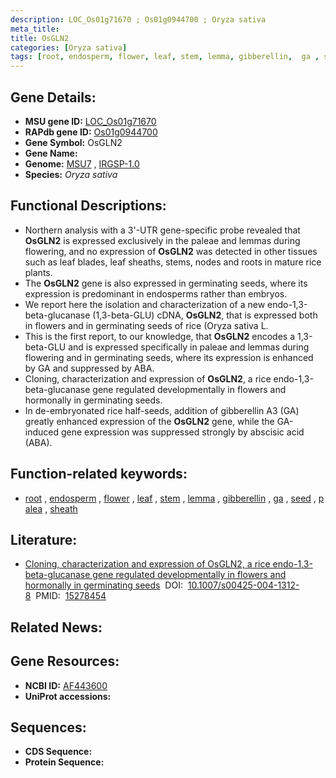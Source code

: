 ```yaml
---
description: LOC_Os01g71670 ; Os01g0944700 ; Oryza sativa
meta_title:
title: OsGLN2
categories: [Oryza sativa]
tags: [root, endosperm, flower, leaf, stem, lemma, gibberellin,  ga , seed, palea, sheath]
---
```


## Gene Details:
- **MSU gene ID:** [LOC_Os01g71670](http://rice.uga.edu/cgi-bin/ORF_infopage.cgi?orf=LOC_Os01g71670)  
- **RAPdb gene ID:** [Os01g0944700](https://rapdb.dna.affrc.go.jp/locus/?name=Os01g0944700)  
- **Gene Symbol:** OsGLN2
- **Gene Name:**
- **Genome:**  [MSU7](http://rice.uga.edu/)&nbsp;,&nbsp;[IRGSP-1.0](https://rapdb.dna.affrc.go.jp/download/irgsp1.html)
- **Species:** *Oryza sativa*

## Functional Descriptions:
   - Northern analysis with a 3'-UTR gene-specific probe revealed that **OsGLN2** is expressed exclusively in the paleae and lemmas during flowering, and no expression of **OsGLN2** was detected in other tissues such as leaf blades, leaf sheaths, stems, nodes and roots in mature rice plants.
   - The **OsGLN2** gene is also expressed in germinating seeds, where its expression is predominant in endosperms rather than embryos.
   - We report here the isolation and characterization of a new endo-1,3-beta-glucanase (1,3-beta-GLU) cDNA, **OsGLN2**, that is expressed both in flowers and in germinating seeds of rice (Oryza sativa L.
   - This is the first report, to our knowledge, that **OsGLN2** encodes a 1,3-beta-GLU and is expressed specifically in paleae and lemmas during flowering and in germinating seeds, where its expression is enhanced by GA and suppressed by ABA.
   - Cloning, characterization and expression of **OsGLN2**, a rice endo-1,3-beta-glucanase gene regulated developmentally in flowers and hormonally in germinating seeds.
   - In de-embryonated rice half-seeds, addition of gibberellin A3 (GA) greatly enhanced expression of the **OsGLN2** gene, while the GA-induced gene expression was suppressed strongly by abscisic acid (ABA).

## Function-related keywords:
   - [root](/tags/root/)&nbsp;,&nbsp;[endosperm](/tags/endosperm/)&nbsp;,&nbsp;[flower](/tags/flower/)&nbsp;,&nbsp;[leaf](/tags/leaf/)&nbsp;,&nbsp;[stem](/tags/stem/)&nbsp;,&nbsp;[lemma](/tags/lemma/)&nbsp;,&nbsp;[gibberellin](/tags/gibberellin/)&nbsp;,&nbsp;[ga](/tags/ga/)&nbsp;,&nbsp;[seed](/tags/seed/)&nbsp;,&nbsp;[palea](/tags/palea/)&nbsp;,&nbsp;[sheath](/tags/sheath/)

## Literature:
   - [Cloning, characterization and expression of OsGLN2, a rice endo-1,3-beta-glucanase gene regulated developmentally in flowers and hormonally in germinating seeds](https://www.doi.org/10.1007/s00425-004-1312-8)&nbsp;&nbsp;DOI:&nbsp;&nbsp;[10.1007/s00425-004-1312-8](https://www.doi.org/10.1007/s00425-004-1312-8)&nbsp;&nbsp;PMID:&nbsp;&nbsp;[15278454](https://pubmed.ncbi.nlm.nih.gov/15278454/)

## Related News:

## Gene Resources:
- **NCBI ID:**  [AF443600](http://www.ncbi.nlm.nih.gov/nuccore/AF443600)
- **UniProt accessions:** [](https://www.uniprot.org/uniprotkb//entry)

## Sequences:
- **CDS Sequence:**
- **Protein Sequence:**

